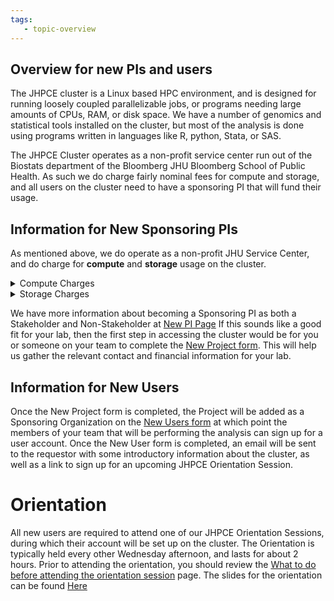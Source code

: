 ```yaml
---
tags:
   - topic-overview
---
```

## Overview for new PIs and users
The JHPCE cluster is a Linux based HPC environment, and is designed for running
loosely coupled parallelizable jobs, or programs needing large amounts of 
CPUs, RAM, or disk space.  We have a number of genomics and statistical tools
installed on the cluster, but most of the analysis is done using programs 
written in languages like R, python, Stata, or SAS.

The JHPCE Cluster operates as a non-profit service center run out of the 
Biostats department of the Bloomberg JHU Bloomberg School of Public Health. As 
such we do charge fairly nominal fees for compute and storage, and all
users on the cluster need to have a sponsoring PI that will fund their usage.
## Information for New Sponsoring PIs
As mentioned above, we do operate as a non-profit JHU Service Center, and do
charge for **compute** and **storage** usage on the cluster.  

<details>
<summary>Compute Charges</summary>
Our fees for compute time are roughly 1 penny per hour for a job using 1 core 
and 5GB of RAM.  Costs scale linearly with time and cpu+mem usage, so a job 
running for 24 hours that used 8 cores and 40GB of RAM would cost about $2.00.
</details>
<details>
  <summary>Storage Charges </summary>
  Costs for storage are broken into home directory storage and project storage space. 
<br>
1. <b>Home directory Storage:</b> All users are given a personal home directory with a 100GB quota.  For home directory space, we charge $0.45 per GB per year, so this cost would max out at $45 for a year if a user used their entire 100GB of space.
<br>
2. <b>Project Storage:</b> If you need several TB of space for storing
large amounts of data, you can purchase an allocation on one of our large 
storage arrays.  Every 12 months or so we purchase a new large storage array 
for the JHPCE cluster, and sell allocations on that array. The cost for an 
allocation will be based on the actual cost of the storage, but has been 
decreasing over time.  Our latest storage build worked out to be about $30 
per TB per year.  There is typically a 10TB minimum buy-in for new storage 
purchases.
</details>

We have more information about becoming a Sponsoring PI as both a Stakeholder
and Non-Stakeholder at [New PI Page](new-pi.md)
If this sounds like a good fit for your lab, then the first step in accessing
the cluster would be for you or someone on your team to complete the 
[New Project form](new-pi-form.md).  This will help us gather the relevant contact and financial information for your lab.

## Information for New Users
Once the New Project form is completed, the Project will be added as a
Sponsoring Organization on the [New Users form](new-users-form.md)
at which point the members of your team that will be performing the analysis
can sign up for a user account.  Once the New User form is completed, an
email will be sent to the requestor with some introductory information
about the cluster, as well as a link to sign up for an upcoming JHPCE
Orientation Session.
# Orientation
All new users are required to attend one of our JHPCE Orientation
Sessions, during which their account will be set up on the cluster.  The
Orientation is typically held every other Wednesday afternoon, and lasts for
about 2 hours.  Prior to attending the orientation, you should review the
<A HREF="../orient/orientation-overview/">What to do before attending the orientation session</A> page.  The slides for the orientation can be found <A HREF="/jhpce_docs/orient/images/latest-orient.pdf">Here</A>

